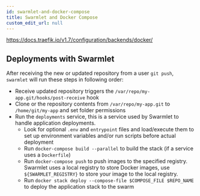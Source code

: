 ```yaml
---
id: swarmlet-and-docker-compose
title: Swarmlet and Docker Compose
custom_edit_url: null
---
```


https://docs.traefik.io/v1.7/configuration/backends/docker/

## Deployments with Swarmlet
After receiving the new or updated repository from a user `git push`, `swarmlet` will run these steps in following order:
- Receive updated repository triggers the `/var/repo/my-app.git/hooks/post-receive` hook
- Clone or the repository contents from `/var/repo/my-app.git` to `/home/git/my-app` and set folder permissions
- Run the `deployments` service, this is a service used by Swarmlet to handle application deployments.
  - Look for optional `.env` and `entrypoint` files and load/execute them to set up environment variables and/or run scripts before actual deployment
  - Run `docker-compose build --parallel` to build the stack (if a service uses a `Dockerfile`)
  - Run `docker-compose push` to push images to the specified registry. Swarmlet uses a local registry to store Docker images, use `${SWARMLET_REGISTRY}` to store your image to the local registry.
  - Run `docker stack deploy --compose-file $COMPOSE_FILE $REPO_NAME` to deploy the application stack to the swarm

